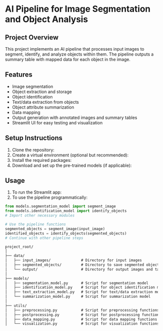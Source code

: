 # AI Pipeline for Image Segmentation and Object Analysis

## Project Overview

This project implements an AI pipeline that processes input images to segment, identify, and analyze objects within them. The pipeline outputs a summary table with mapped data for each object in the image.

## Features

- Image segmentation
- Object extraction and storage
- Object identification
- Text/data extraction from objects
- Object attribute summarization
- Data mapping
- Output generation with annotated images and summary tables
- Streamlit UI for easy testing and visualization

## Setup Instructions

1. Clone the repository:
2. Create a virtual environment (optional but recommended):
3. Install the required packages:
4. Download and set up the pre-trained models (if applicable):

## Usage

1. To run the Streamlit app:
2. To use the pipeline programmatically:
```python
from models.segmentation_model import segment_image
from models.identification_model import identify_objects
# Import other necessary modules

# Use the pipeline functions
segmented_objects = segment_image(input_image)
identified_objects = identify_objects(segmented_objects)
# Continue with other pipeline steps
```
       

```markdown
project_root/
│
├── data/
│   ├── input_images/              # Directory for input images
│   ├── segmented_objects/         # Directory to save segmented object images
│   └── output/                    # Directory for output images and tables
│
├── models/
│   ├── segmentation_model.py      # Script for segmentation model
│   ├── identification_model.py    # Script for object identification model
│   ├── text_extraction_model.py   # Script for text/data extraction model
│   └── summarization_model.py     # Script for summarization model
│
├── utils/
│   ├── preprocessing.py           # Script for preprocessing functions
│   ├── postprocessing.py          # Script for postprocessing functions
│   ├── data_mapping.py            # Script for data mapping functions
│   └── visualization.py           # Script for visualization functions
```
